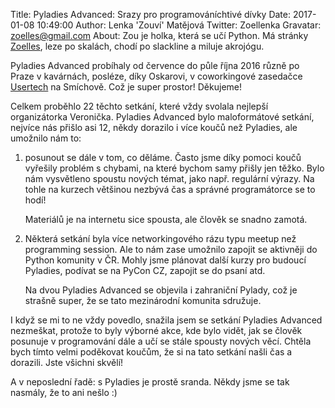 Title: Pyladies Advanced: Srazy pro programováníchtivé dívky 
Date: 2017-01-08 10:49:00 
Author: Lenka 'Zouví' Matějová 
Twitter: Zoellenka
Gravatar: zoelles@gmail.com
About: Zou je holka, která se učí Python. Má stránky [Zoelles](http://zoelles.tumblr.com/), leze po skalách, chodí po slackline a miluje akrojógu.

Pyladies Advanced probíhaly od července do půle října 2016 různě po Praze v kavárnách, posléze, díky Oskarovi,  v coworkingové zasedačce [Usertech](https://usertechnologies.com/) na Smíchově. Což je super prostor! Děkujeme!

Celkem proběhlo 22 těchto setkání, které vždy svolala nejlepší organizátorka Veronička.
Pyladies Advanced bylo maloformátové setkání, nejvíce nás přišlo asi 12, někdy dorazilo i více koučů než Pyladies, ale umožnilo nám to:

1. posunout se dále v tom, co děláme. Často jsme díky pomoci koučů vyřešily problém s chybami, na které bychom samy přišly jen těžko. Bylo nám vysvětleno spoustu nových témat, jako např. regulární výrazy.  Na tohle na kurzech většinou nezbývá čas a správné programátorce se to hodí! 

   Materiálů je na internetu sice spousta, ale člověk se snadno zamotá. 

2. Některá setkání byla více networkingového rázu typu meetup než programming session. Ale to nám zase umožnilo zapojit se aktivněji do Python komunity v ČR. Mohly jsme plánovat další kurzy pro budoucí Pyladies, podívat se na PyCon CZ, zapojit se do psaní atd. 

   Na dvou Pyladies Advanced se objevila i zahraniční Pylady, což je strašně super, že se tato mezinárodní komunita sdružuje. 

I když se mi to ne vždy povedlo, snažila jsem se setkání Pyladies Advanced nezmeškat, protože to byly výborné akce, kde bylo vidět, jak se člověk posunuje v programování dále a učí se stále spousty nových věcí. Chtěla bych tímto velmi poděkovat koučům, že si na tato setkání našli čas a dorazili. Jste všichni skvělí! 

A v neposlední řadě: s Pyladies je prostě sranda. Někdy jsme se tak nasmály, že to ani nešlo :)

